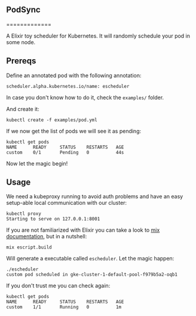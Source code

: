 ## PodSync
=============

A Elixir toy scheduler for Kubernetes. It will randomly schedule your pod in some node.


Prereqs
-------

Define an annotated pod with the following annotation:

    scheduler.alpha.kubernetes.io/name: escheduler

In case you don't know how to do it, check the `examples/` folder.

And create it:

    kubectl create -f examples/pod.yml

If we now get the list of pods we will see it as pending:

    kubectl get pods
    NAME      READY     STATUS    RESTARTS   AGE
    custom    0/1       Pending   0          44s
    
Now let the magic begin!

Usage
-----

We need a kubeproxy running to avoid auth problems and have an easy setup-able local communication with our cluster:

    kubectl proxy
    Starting to serve on 127.0.0.1:8001

If you are not familiarized with Elixir you can take a look to [mix documentation](http://elixir-lang.org/docs/stable/mix/Mix.html), but in a nutshell:

    mix escript.build
    
Will generate a executable called `escheduler`. Let the magic happen:

    ./escheduler
    custom pod scheduled in gke-cluster-1-default-pool-f979b5a2-oqb1    

If you don't trust me you can check again:

    kubectl get pods
    NAME      READY     STATUS    RESTARTS   AGE
    custom    1/1       Running   0          1m
